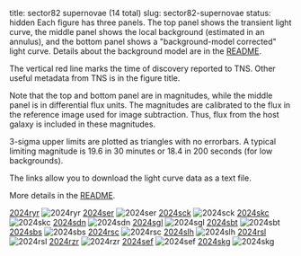 title: sector82 supernovae (14 total)
slug: sector82-supernovae
status: hidden
  Each figure has three panels.  The top panel shows the transient light curve, the middle panel shows the local background (estimated in an annulus), and the bottom panel shows a "background-model corrected" light curve. Details about the background model are in the [README]({filename}../README/README.md). 
 
 The vertical red line marks the time of discovery reported to TNS. Other useful metadata from TNS is in the figure title.

 Note that the top and bottom panel are in magnitudes, while the middle panel is in differential flux units. The magnitudes are calibrated to the flux in the reference image used for image subtraction. Thus, flux from the host galaxy is included in these magnitudes. 

  3-sigma upper limits are plotted as triangles with no errorbars. A typical limiting magnitude is 19.6 in 30 minutes or 18.4 in 200 seconds (for low backgrounds).

The links allow you to download the light curve data as a text file. 

More details in the [README]({filename}../README/README.md).


[2024ryr]({static}../..//light_curves/sector82/lc_2024ryr_cleaned)
![2024ryr]({static}../../images/sector82/lc_2024ryr_cleaned.png)
[2024ser]({static}../..//light_curves/sector82/lc_2024ser_cleaned)
![2024ser]({static}../../images/sector82/lc_2024ser_cleaned.png)
[2024sck]({static}../..//light_curves/sector82/lc_2024sck_cleaned)
![2024sck]({static}../../images/sector82/lc_2024sck_cleaned.png)
[2024skc]({static}../..//light_curves/sector82/lc_2024skc_cleaned)
![2024skc]({static}../../images/sector82/lc_2024skc_cleaned.png)
[2024sdn]({static}../..//light_curves/sector82/lc_2024sdn_cleaned)
![2024sdn]({static}../../images/sector82/lc_2024sdn_cleaned.png)
[2024sgl]({static}../..//light_curves/sector82/lc_2024sgl_cleaned)
![2024sgl]({static}../../images/sector82/lc_2024sgl_cleaned.png)
[2024sbt]({static}../..//light_curves/sector82/lc_2024sbt_cleaned)
![2024sbt]({static}../../images/sector82/lc_2024sbt_cleaned.png)
[2024sbs]({static}../..//light_curves/sector82/lc_2024sbs_cleaned)
![2024sbs]({static}../../images/sector82/lc_2024sbs_cleaned.png)
[2024rsc]({static}../..//light_curves/sector82/lc_2024rsc_cleaned)
![2024rsc]({static}../../images/sector82/lc_2024rsc_cleaned.png)
[2024slh]({static}../..//light_curves/sector82/lc_2024slh_cleaned)
![2024slh]({static}../../images/sector82/lc_2024slh_cleaned.png)
[2024rsl]({static}../..//light_curves/sector82/lc_2024rsl_cleaned)
![2024rsl]({static}../../images/sector82/lc_2024rsl_cleaned.png)
[2024rzr]({static}../..//light_curves/sector82/lc_2024rzr_cleaned)
![2024rzr]({static}../../images/sector82/lc_2024rzr_cleaned.png)
[2024sef]({static}../..//light_curves/sector82/lc_2024sef_cleaned)
![2024sef]({static}../../images/sector82/lc_2024sef_cleaned.png)
[2024skg]({static}../..//light_curves/sector82/lc_2024skg_cleaned)
![2024skg]({static}../../images/sector82/lc_2024skg_cleaned.png)
